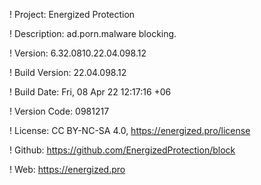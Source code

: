 ! Project: Energized Protection

! Description: ad.porn.malware blocking.

! Version: 6.32.0810.22.04.098.12

! Build Version: 22.04.098.12

! Build Date: Fri, 08 Apr 22 12:17:16 +06

! Version Code: 0981217

! License: CC BY-NC-SA 4.0, https://energized.pro/license

! Github: https://github.com/EnergizedProtection/block

! Web: https://energized.pro
